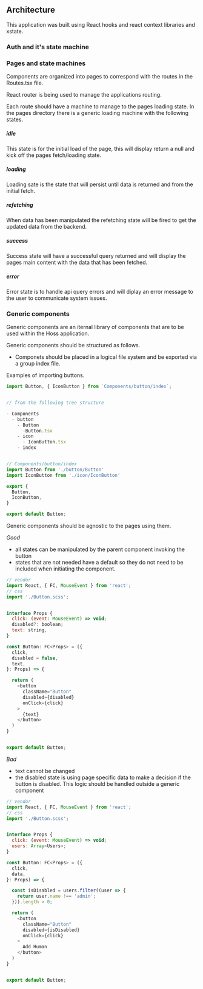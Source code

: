 ## Architecture

This application was built using React hooks and react context libraries and xstate.


### Auth and it's state machine

### Pages and state machines

Components are organized into pages to correspond with the routes in the Routes.tsx file.

React router is being used to manage the applications routing.

Each route should have a machine to manage to the pages loading state. In the pages directory there is a generic loading machine with the following states.

##### idle
This state is for the initial load of the page, this will display return a null and kick off the pages fetch/loading state.

##### loading
Loading sate is the state that will persist until data is returned and from the initial fetch.

##### refetching
When data has been manipulated the refetching state will be fired to get the updated data from the backend.

##### success
Success state will have a successful query returned and will display the pages main content with the data that has been fetched.

##### error
Error state is to handle api query errors and will diplay an error message to the user to communicate system issues.


### Generic components

Generic components are an iternal library of components that are to be used within the Hoss application.


Generic components should be structured as follows.

- Componets should be placed in a logical file system and be exported via a group index file.

Examples of importing buttons.


```js
import Button, { IconButton } from `Components/button/index`;


// from the following tree structure

- Components
  - button
    - Button
      -Button.tsx
    - icon
      - IconButton.tsx
    - index


// Components/button/index
import Button from './button/Button'
import IconButton from './icon/IconButton'

export {
  Button,
  IconButton,
}

export default Button;

```


Generic components should be agnostic to the pages using them.


*Good*
- all states can be manipulated by the parent component invoking the button
- states that are not needed have a default so they do not need to be included when initiating the component.

```js
// vendor
import React, { FC, MouseEvent } from 'react';
// css
import './Button.scss';


interface Props {
  click: (event: MouseEvent) => void;
  disabled?: boolean;
  text: string,
}

const Button: FC<Props> = ({
  click,
  disabled = false,
  text,
}: Props) => {

  return (
    <button
      className="Button"
      disabled={disabled}
      onClick={click}
    >
      {text}
    </button>
  )
}


export default Button;

```


*Bad*
- text cannot be changed
- the disabled state is using page specific data to make a decision if the button is disabled. This logic should be handled outside a generic component

```js
// vendor
import React, { FC, MouseEvent } from 'react';
// css
import './Button.scss';


interface Props {
  click: (event: MouseEvent) => void;
  users: Array<Users>;
}

const Button: FC<Props> = ({
  click,
  data,
}: Props) => {

  const isDisabled = users.filter((user => {
    return user.name !== 'admin';
  })).length > 0;

  return (
    <button
      className="Button"
      disabled={isDisabled}
      onClick={click}
    >
      Add Human
    </button>
  )
}


export default Button;

```
